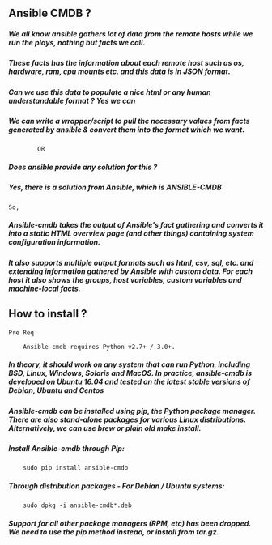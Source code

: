 ## Ansible CMDB ? 

##### We all know ansible gathers lot of data from the remote hosts while we run the plays, nothing but facts we call. 

##### These facts has the information about each remote host such as os, hardware, ram, cpu mounts etc. and this data is in JSON format. 

##### Can we use this data to populate a nice html or any human understandable format ? Yes we can

##### We can write a wrapper/script to pull the necessary values from facts generated by ansible & convert them into the format which we want. 
	
```
		OR
```

##### Does ansible provide any solution for this ? 

##### Yes, there is a solution from Ansible, which is ANSIBLE-CMDB

```
So, 
```

##### Ansible-cmdb takes the output of Ansible's fact gathering and converts it into a static HTML overview page (and other things) containing system configuration information.

##### It also supports multiple output formats such as html, csv, sql, etc. and extending information gathered by Ansible with custom data. For each host it also shows the groups, host variables, custom variables and machine-local facts.

## How to install ?

```
Pre Req 

	Ansible-cmdb requires Python v2.7+ / 3.0+.
````

##### In theory, it should work on any system that can run Python, including BSD, Linux, Windows, Solaris and MacOS. In practice, ansible-cmdb is developed on Ubuntu 16.04 and tested on the latest stable versions of Debian, Ubuntu and Centos

##### Ansible-cmdb can be installed using pip, the Python package manager. There are also stand-alone packages for various Linux distributions. Alternatively, we can use brew or plain old make install.

##### Install Ansible-cmdb through Pip:
```
	sudo pip install ansible-cmdb
```

##### Through distribution packages - For Debian / Ubuntu systems:
```
	sudo dpkg -i ansible-cmdb*.deb
```

##### Support for all other package managers (RPM, etc) has been dropped. We need to use the pip method instead, or install from tar.gz.
